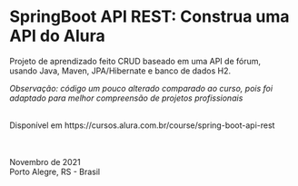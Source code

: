 # SpringBoot API REST: Construa uma API do Alura

Projeto de aprendizado feito CRUD baseado em uma API de fórum, <br>usando Java, Maven, JPA/Hibernate e banco de dados H2.

_Observação: código um pouco alterado comparado ao curso, pois foi adaptado para melhor compreensão de projetos profissionais_

<br>
Disponível em https://cursos.alura.com.br/course/spring-boot-api-rest

<br><br>
Novembro de 2021<br>
Porto Alegre, RS - Brasil
